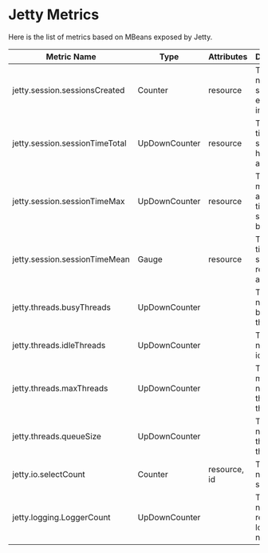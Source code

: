 # Jetty Metrics

Here is the list of metrics based on MBeans exposed by Jetty.

| Metric Name                    | Type          | Attributes   | Description                                          |
|--------------------------------|---------------|--------------|------------------------------------------------------|
| jetty.session.sessionsCreated  | Counter       | resource     | The number of sessions established in total          |
| jetty.session.sessionTimeTotal | UpDownCounter | resource     | The total time sessions have been active             |
| jetty.session.sessionTimeMax   | UpDownCounter | resource     | The maximum amount of time a session has been active |
| jetty.session.sessionTimeMean  | Gauge         | resource     | The mean time sessions remain active                 |
| jetty.threads.busyThreads      | UpDownCounter |              | The current number of busy threads                   |
| jetty.threads.idleThreads      | UpDownCounter |              | The current number of idle threads                   |
| jetty.threads.maxThreads       | UpDownCounter |              | The maximum number of threads in the pool            |
| jetty.threads.queueSize        | UpDownCounter |              | The current number of threads in the queue           |
| jetty.io.selectCount           | Counter       | resource, id | The number of select calls                           |
| jetty.logging.LoggerCount      | UpDownCounter |              | The number of registered loggers by name             |
